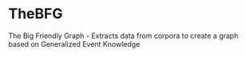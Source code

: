 # TheBFG
The Big Friendly Graph - Extracts data from corpora to create a graph based on Generalized Event Knowledge
